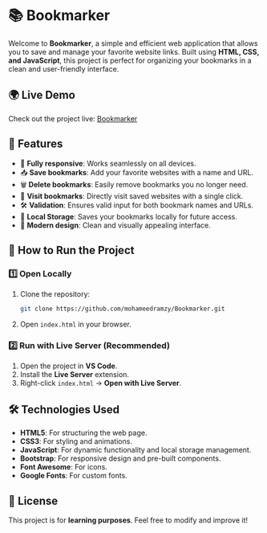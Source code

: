 # 📚 Bookmarker  

Welcome to **Bookmarker**, a simple and efficient web application that allows you to save and manage your favorite website links. Built using **HTML, CSS, and JavaScript**, this project is perfect for organizing your bookmarks in a clean and user-friendly interface.  

## 🌍 Live Demo  
Check out the project live: [Bookmarker](https://bookmarker2.vercel.app/)  

## 📌 Features  

- 📱 **Fully responsive**: Works seamlessly on all devices.  
- 📥 **Save bookmarks**: Add your favorite websites with a name and URL.  
- 🗑️ **Delete bookmarks**: Easily remove bookmarks you no longer need.  
- 🔗 **Visit bookmarks**: Directly visit saved websites with a single click.  
- 🛠️ **Validation**: Ensures valid input for both bookmark names and URLs.  
- 💾 **Local Storage**: Saves your bookmarks locally for future access.  
- 🎨 **Modern design**: Clean and visually appealing interface.  

## 🚀 How to Run the Project  

### 1️⃣ Open Locally  

1. Clone the repository:  
   ```sh  
   git clone https://github.com/mohameedramzy/Bookmarker.git  
   ```
2. Open `index.html` in your browser.  

### 2️⃣ Run with Live Server (Recommended)  

1. Open the project in **VS Code**.  
2. Install the **Live Server** extension.  
3. Right-click `index.html` → **Open with Live Server**.  

## 🛠 Technologies Used  
- **HTML5**: For structuring the web page.  
- **CSS3**: For styling and animations.  
- **JavaScript**: For dynamic functionality and local storage management.  
- **Bootstrap**: For responsive design and pre-built components.  
- **Font Awesome**: For icons.  
- **Google Fonts**: For custom fonts.  

## 📄 License  
This project is for **learning purposes**. Feel free to modify and improve it!

